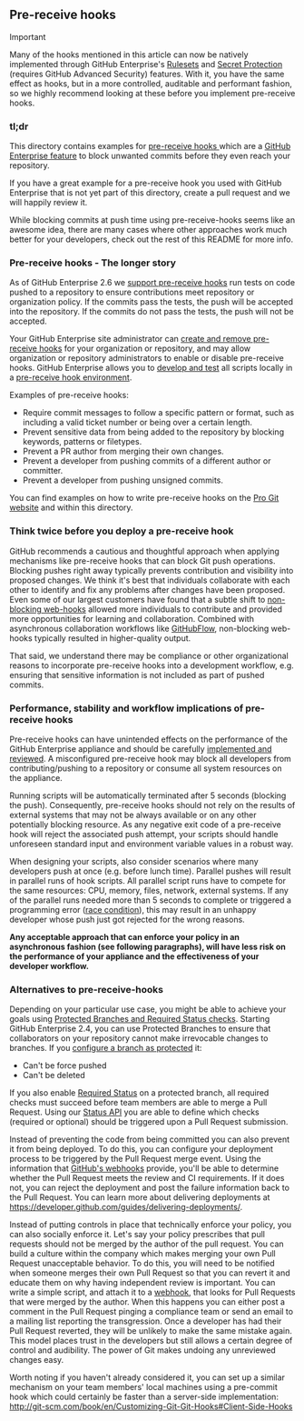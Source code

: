## Pre-receive hooks

> [!IMPORTANT]
> Many of the hooks mentioned in this article can now be natively implemented through GitHub Enterprise's [Rulesets](https://docs.github.com/en/enterprise-server@3.16/repositories/configuring-branches-and-merges-in-your-repository/managing-rulesets/about-rulesets) and [Secret Protection](https://docs.github.com/en/enterprise-server@3.16/code-security/secret-scanning/introduction/about-secret-scanning) (requires GitHub Advanced Security) features. With it, you have the same effect as hooks, but in a more controlled, auditable and performant fashion, so we highly recommend looking at these before you implement pre-receive hooks.

### tl;dr

This directory contains examples for [pre-receive hooks ](https://docs.github.com/en/enterprise-server/pull-requests/collaborating-with-pull-requests/collaborating-on-repositories-with-code-quality-features/working-with-pre-receive-hooks) which are a [GitHub Enterprise feature](https://developer.github.com/v3/enterprise/pre_receive_hooks/) to block unwanted commits before they even reach your repository.

If you have a great example for a pre-receive hook you used with GitHub Enterprise that is not yet part of this directory, create a pull request and we will happily review it.

While blocking commits at push time using pre-receive-hooks seems like an awesome idea, there are many cases where other approaches work much better for your developers, check out the rest of this README for more info.

### Pre-receive hooks - The longer story

As of GitHub Enterprise 2.6 we [support pre-receive hooks](https://docs.github.com/en/enterprise-server/pull-requests/collaborating-with-pull-requests/collaborating-on-repositories-with-code-quality-features/working-with-pre-receive-hooks) run tests on code pushed to a repository to ensure contributions meet repository or organization policy. If the commits pass the tests, the push will be accepted into the repository. If the commits do not pass the tests, the push will not be accepted.

Your GitHub Enterprise site administrator can [create and remove pre-receive hooks](https://docs.github.com/en/enterprise-server/admin/enforcing-policies/enforcing-policy-with-pre-receive-hooks/managing-pre-receive-hooks-on-your-instance) for your organization or repository, and may allow organization or repository administrators to enable or disable pre-receive hooks. GitHub Enterprise allows you to [develop and test](https://docs.github.com/en/enterprise-server/admin/enforcing-policies/enforcing-policy-with-pre-receive-hooks/creating-a-pre-receive-hook-script) all scripts locally in a [pre-receive hook environment](https://docs.github.com/en/enterprise-server/admin/enforcing-policies/enforcing-policy-with-pre-receive-hooks/creating-a-pre-receive-hook-environment).

Examples of pre-receive hooks:
* Require commit messages to follow a specific pattern or format, such as including a valid ticket number or being over a certain length.
* Prevent sensitive data from being added to the repository by blocking keywords, patterns or filetypes.
* Prevent a PR author from merging their own changes.
* Prevent a developer from pushing commits of a different author or committer.
* Prevent a developer from pushing unsigned commits.

You can find examples on how to write pre-receive hooks on the [Pro Git website](https://git-scm.com/book/en/v2/Customizing-Git-An-Example-Git-Enforced-Policy) and within this directory.

### Think twice before you deploy a pre-receive hook

GitHub recommends a cautious and thoughtful approach when applying mechanisms like pre-receive hooks that can block Git push operations. Blocking pushes right away typically prevents contribution and visibility into proposed changes. We think it's best that individuals collaborate with each other to identify and fix any problems after changes have been proposed. Even some of our largest customers have found that a subtle shift to [non-blocking web-hooks](https://docs.github.com/en/enterprise-server/webhooks/about-webhooks) allowed more individuals to contribute and provided more opportunities for learning and collaboration. Combined with asynchronous collaboration workflows like [GitHubFlow](https://guides.github.com/introduction/flow/), non-blocking web-hooks typically resulted in higher-quality output.

That said, we understand there may be compliance or other organizational reasons to incorporate pre-receive hooks into a development workflow, e.g. ensuring that sensitive information is not included as part of pushed commits.

### Performance, stability and workflow implications of pre-receive hooks

Pre-receive hooks can have unintended effects on the performance of the GitHub Enterprise appliance and should be carefully [implemented and reviewed](https://docs.github.com/en/enterprise-server/admin/enforcing-policies/enforcing-policy-with-pre-receive-hooks/creating-a-pre-receive-hook-environment). A misconfigured pre-receive hook may block all developers from contributing/pushing to a repository or consume all system resources on the appliance.

Running scripts will be automatically terminated after 5 seconds (blocking the push). Consequently, pre-receive hooks should not rely on the results of external systems that may not be always available or on any other potentially blocking resource. As any negative exit code of a pre-receive hook will reject the associated push attempt, your scripts should handle unforeseen standard input and environment variable values in a robust way.

When designing your scripts, also consider scenarios where many developers push at once (e.g. before lunch time). Parallel pushes will result in parallel runs of hook scripts. All parallel script runs have to compete for the same resources: CPU, memory, files, network, external systems. If any of the parallel runs needed more than 5 seconds to complete or triggered a programming error ([race condition](https://en.wikipedia.org/wiki/Race_condition#Software)), this may result in an unhappy developer whose push just got rejected for the wrong reasons.

**Any acceptable approach that can enforce your policy in an asynchronous fashion (see following paragraphs), will have less risk on the performance of your appliance and the effectiveness of your developer workflow.**

### Alternatives to pre-receive-hooks

Depending on your particular use case, you might be able to achieve your goals using [Protected Branches and Required Status checks](https://github.com/blog/2051-protected-branches-and-required-status-checks). Starting GitHub Enterprise 2.4, you can use Protected Branches to ensure that collaborators on your repository cannot make irrevocable changes to branches. If you [configure a branch as protected](https://help.github.com/articles/configuring-protected-branches/) it:

 - Can't be force pushed
 - Can't be deleted

If you also enable [Required Status](https://help.github.com/articles/enabling-required-status-checks/) on a protected branch, all required checks must succeed before team members are able to merge a Pull Request. Using our [Status API](https://developer.github.com/v3/repos/statuses/) you are able to define which checks (required or optional) should be triggered upon a Pull Request submission.

Instead of preventing the code from being committed you can also prevent it from being deployed. To do this, you can configure your deployment process to be triggered by the Pull Request merge event. Using the information that [GitHub's webhooks](https://developer.github.com/webhooks/) provide, you'll be able to determine whether the Pull Request meets the review and CI requirements. If it does not, you can reject the deployment and post the failure information back to the Pull Request. You can learn more about delivering deployments at https://developer.github.com/guides/delivering-deployments/.

Instead of putting controls in place that technically enforce your policy, you can also socially enforce it. Let's say your policy prescribes that pull requests should not be merged by the author of the pull request. You can build a culture within the company which makes merging your own Pull Request unacceptable behavior. To do this, you will need to be notified when someone merges their own Pull Request so that you can revert it and educate them on why having independent review is important. You can write a simple script, and attach it to a [webhook](https://developer.github.com/webhooks/), that looks for Pull Requests that were merged by the author. When this happens you can either post a comment in the Pull Request pinging a compliance team or send an email to a mailing list reporting the transgression. Once a developer has had their Pull Request reverted, they will be unlikely to make the same mistake again. This model places trust in the developers but still allows a certain degree of control and audibility. The power of Git makes undoing any unreviewed changes easy.

Worth noting if you haven't already considered it, you can set up a similar mechanism on your team members' local machines using a pre-commit hook which could certainly be faster than a server-side implementation: http://git-scm.com/book/en/Customizing-Git-Git-Hooks#Client-Side-Hooks
